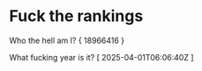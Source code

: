 # Fuck the rankings

Who the hell am I?
{ 18966416 }

What fucking year is it?
[ 2025-04-01T06:06:40Z ]
